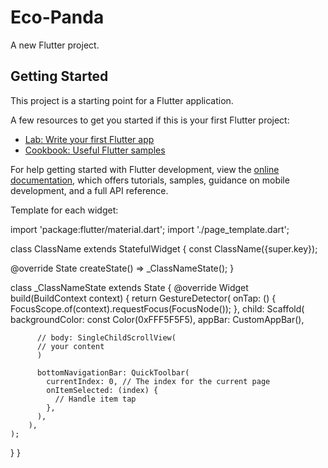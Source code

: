 # Eco-Panda

A new Flutter project.

## Getting Started

This project is a starting point for a Flutter application.

A few resources to get you started if this is your first Flutter project:

- [Lab: Write your first Flutter app](https://docs.flutter.dev/get-started/codelab)
- [Cookbook: Useful Flutter samples](https://docs.flutter.dev/cookbook)

For help getting started with Flutter development, view the
[online documentation](https://docs.flutter.dev/), which offers tutorials,
samples, guidance on mobile development, and a full API reference.

Template for each widget:

import 'package:flutter/material.dart';
import './page_template.dart';

class ClassName extends StatefulWidget {
  const ClassName({super.key});

  @override
  State<ClassName> createState() => _ClassNameState();
}

class _ClassNameState extends State<ClassName> {
  @override
  Widget build(BuildContext context) {
    return GestureDetector(
        onTap: () {
          FocusScope.of(context).requestFocus(FocusNode());
        },
        child: Scaffold(
          backgroundColor: const Color(0xFFF5F5F5),
          appBar: CustomAppBar(),
          
          // body: SingleChildScrollView(
          // your content
          )
          
          bottomNavigationBar: QuickToolbar(
            currentIndex: 0, // The index for the current page
            onItemSelected: (index) {
              // Handle item tap
            },
          ),
        ),
    );
  }
}

